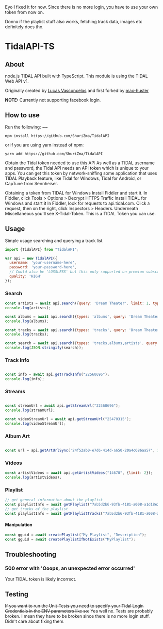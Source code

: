 Eyo I fixed it for now. Since there is no more login, you have to use your own token from now on. 

Donno if the playlist stuff also works, fetching track data, images etc definitely does tho.

# TidalAPI-TS

## About

node.js TIDAL API built with TypeScript. This module is using the TIDAL Web API v1.


Originally created by [Lucas Vasconcelos](https://github.com/lucaslg26) and first forked by [max-huster](https://github.com/max-huster)

**NOTE:** Currently not supporting facebook login.

## How to use
Run the following:
~~
```
npm install https://github.com/ShuriZma/TidalAPI
```
or if you are using yarn instead of npm:
```
yarn add https://github.com/ShuriZma/TidalAPI
```

Obtain the Tidal token needed to use this API
As well as a TIDAL username and password, the Tidal API needs an API token which is unique to your apps. You can get this token by network-sniffing some application that uses TIDAL Playback feature, like Tidal for Windows, Tidal for Android, or CapTune from Sennheiser.

Obtaining a token from TIDAL for Windows
Install Fiddler and start it.
In Fiddler, click Tools > Options > Decrypt HTTPS Traffic
Install TIDAL for Windows and start it
In Fiddler, look for requests to api.tidal.com. Click a request, then on the right, click Inspectors > Headers. Underneath Miscellaneous you'll see X-Tidal-Token. This is a TIDAL Token you can use.

## Usage

Simple usage searching and querying a track list

```javascript
import {TidalAPI} from "TidalAPI";

var api = new TidalAPI({
  username: 'your-username-here',
  password: 'your-password-here',
  // Could also be 'LOSSLESS' but this only supported on premium subscriptions
  quality: 'HIGH'
});
```

### Search

```javascript
const artists = await api.search({query: 'Dream Theater', limit: 1, types: "artists"});
console.log(artists);

const albums = await api.search({types: 'albums', query: 'Dream Theater', limit: 1});
console.log(albums);

const tracks = await api.search({types: 'tracks', query: 'Dream Theater', limit: 1});
console.log(tracks);

const search = await api.search({types: 'tracks,albums,artists', query: 'Dream Theater', limit: 1});
console.log(JSON.stringify(search));
```

### Track info

```javascript

const info = await api.getTrackInfo("22560696");
console.log(info);

```

### Streams

```javascript

const streamUrl = await api.getStreamUrl("22560696");
console.log(streamUrl);

const videoStreamUrl = await api.getStreamUrl("25470315");
console.log(videoStreamUrl);
```

### Album Art

```javascript

const url = api.getArtUrlSync('24f52ab0-e7d6-414d-a650-20a4c686aa57', 1280);

```

### Videos

```javascript
const artistVideos = await api.getArtistVideos("14670", {limit: 2});
console.log(artistVideos);
```

### Playlist
```javascript
// get general information about the playlist
const playlistInfo = await getPlaylist("7ab5d2b6-93fb-4181-a008-a1d18e2cebfa");
// get tracks of the playlist
const playlistInfo = await getPlaylistTracks("7ab5d2b6-93fb-4181-a008-a1d18e2cebfa");
```

#### Manipulation
```javascript
const gguid = await createPlaylist("My Playlist", "Description");
const gguid = await createPlaylistIfNotExists("MyPlaylist");
```


## Troubleshooting

### 500 error with 'Ooops, an unexpected error occurred'

Your TIDAL token is likely incorrect.

## Testing

~~If you want to run the Unit-Tests you need to specify your Tidal Login Credentials in the ENV parameters like so:~~
Yea well no. Tests are probably broken. I mean they have to be broken since there is no more login stuff. Didn't care about fixing them.
